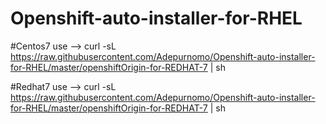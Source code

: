 # Openshift-auto-installer-for-RHEL

#Centos7
use --> curl -sL https://raw.githubusercontent.com/Adepurnomo/Openshift-auto-installer-for-RHEL/master/openshiftOrigin-for-REDHAT-7 | sh

#Redhat7
use --> curl -sL https://raw.githubusercontent.com/Adepurnomo/Openshift-auto-installer-for-RHEL/master/openshiftOrigin-for-REDHAT-7 | sh
